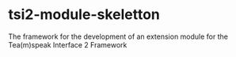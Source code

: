 # tsi2-module-skeletton
The framework for the development of an extension module for the Tea(m)speak Interface 2 Framework

